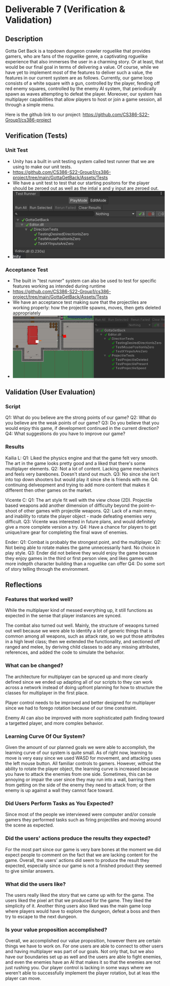 # Deliverable 7 (Verification & Validation)

## Description
Gotta Get Back is a topdown dungeon crawler roguelike that provides gamers, who are fans of the roguelike genre, a captivating roguelike experience that also immerses the user in a charming story.
Or at least, that would be our final goal in terms of delivering a value. Of course, while we have yet to implement most of the features to deliver such a value, the features in our current system are as follows.
Currently, our game loop consists of a white square with a gun, controlled by the player, fending off red enemy squares, controlled by the enemy AI system, that periodically spawn as waves attempting to defeat the player.
Moreover, our system has multiplayer capabilities that allow players to host or join a game session, all through a simple menu.

Here is the github link to our project: https://github.com/CS386-S22-Group1/cs386-project

## Verification (Tests)
### Unit Test
- Unity has a built in unit testing system called test runner that we are using to make our unit tests.
- https://github.com/CS386-S22-Group1/cs386-project/tree/main/GottaGetBack/Assets/Tests
- We have a unit test to test that our starting positons for the player should be zeroed out as well as the intial x and y input are zeroed out.
- ![This is the UnitTests picture.](D4_pictures/UnitTests.png)

### Acceptance Test
- The built in "test runner" system can also be used to test for specific features working as intended during runtime
- https://github.com/CS386-S22-Group1/cs386-project/tree/main/GottaGetBack/Assets/Tests
- We have an acceptance test making sure that the projectiles are working properly: how the projectile spawns, moves, then gets deleted appropriately
- ![Acceptance Tests Pics.](d7_AcceptanceTests/ProjTestPic.PNG)

## Validation (User Evaluation)
### Script
Q1: What do you believe are the strong points of our game?
Q2: What do you believe are the weak points of our game?
Q3: Do you believe that you would enjoy this game, if development continued in the current direction?
Q4: What suggestions do you have to improve our game?
### Results
Kailia L:
Q1: Liked the physics engine and that the game felt very smooth. The art in the game looks pretty good and a liked that there's some multiplayer elements.
Q2: Not a lot of content. Lacking game mechanincs and feels very barebones. Doesn't stand out much.
Q3: No since she isn't into top down shooters but would play it since she is friends with me.
Q4: continuing delveopment and trying to add more content that makes it different then other games on the market.

Vicente C:
Q1: The art style fit well with the view chose (2D). Projectile based weapons add another dimension of difficulty beyond the point-n-shoot of other games with projectile weapons.
Q2: Lack of a main menu, and inability to rotate the player object - made defeating enemies very difficult.
Q3: Vicente was interested in future plans, and would definitely give a more complete version a try.
Q4: Have a chance for players to get unique/rare gear for completing the final wave of enemies.

Ender:
Q1: Combat is probably the strongest point, and the multiplayer.
Q2: Not being able to rotate makes the game unnecessarily hard. No choice in play style.
Q3: Ender did not believe they would enjoy the game because they enjoy games in the third or first person view, and likes games with more indepth character building than a roguelike can offer
Q4: Do some sort of story telling through the environment.

## Reflections

### Features that worked well?
While the multiplayer kind of messed everything up, it still functions as expected in the sense that player instances are synced.

The combat also turned out well. Mainly, the structure of weaopns turned out well because we were able to identify a lot of generic things that is common among all weapons, such as attack rate, so we put those attributes in a high level class; then we extended the functionality, and sectioned off ranged and melee, by deriving child classes to add any missing attributes, references, and added the code to simulate the behavior.

### What can be changed?
The architecture for multiplayer can be spruced up and more clearly defined since we ended up adapting all of our scripts to they can work across a network instead of doing upfront planning for how to structure the classes for multiplayer in the first place.

Player control needs to be improved and better designed for multiplayer since we had to forego rotation because of our time constraint.

Enemy AI can also be improved with more sophisticated path finding toward a targetted player, and more complex behavior.

### Learning Curve Of Our System?
Given the amount of our planned goals we were able to accomplish, the learning curve of our system is quite small. As of right now, learning to move is very easy since we used WASD for movement, and attacking uses the left mouse button. All familiar controls to gamers. However, without the ability to rotate the player object, the learning curve is increased because you have to attack the enemies from one side. Sometimes, this can be annoying or impair the user since they may run into a wall, barring them from getting on the side of the enemy they need to attack from; or the enemy is up against a wall they cannot face toward.

### Did Users Perform Tasks as You Expected?
Since most of the people we interviewed were computer and/or console gamers they performed tasks such as firing projectiles and moving around the scene as expected.

### Did the users' actions produce the results they expected?
For the most part since our game is very bare bones at the moment we did expect people to comment on the fact that we are lacking content for the game. Overall, the users' actions did seem to produce the result they expected, especially since our game is not a finished product they seemed to give similar answers.

### What did the users like?
The users really liked the story that we came up with for the game. The users liked the pixel art that we produced for the game. They liked the simplicity of it. Another thing users also liked was the main game loop where players would have to explore the dungeon, defeat a boss and then try to escape to the next dungeon.

### Is your value proposition accomplished?
Overall, we accomplished our value proposition, however there are certain things we have to work on. For one users are able to connect to other users and having multiplayer was part of our goals. Not only that, but we also have our boundaries set up as well and the users are able to fight enemies, and even the enemies have an AI that makes it so that the enemies are not just rushing you. Our player control is lacking in some ways where we weren't able to successfully implement the player rotation, but at leas tthe player can move.
